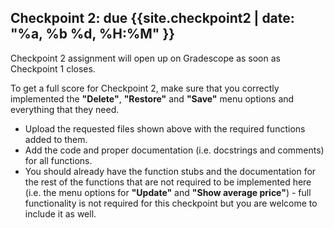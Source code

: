 
## Checkpoint 2: due {{site.checkpoint2 | date: "%a, %b %d, %H:%M" }} <a name="checkpoint2"></a>

Checkpoint 2 assignment will open up on Gradescope as soon as Checkpoint 1 closes.

To get a full score for Checkpoint 2, make sure that you correctly implemented the **"Delete"**, **"Restore"** and **"Save"** menu options and everything that they need. 

- Upload the requested files shown above with the required functions added to them.
- Add the code and proper documentation (i.e. docstrings and comments) for all functions.
- You should already have the function stubs and the documentation for the rest of the functions that are not required to be implemented here (i.e. the menu options for **"Update"** and **"Show average price"**) - full functionality is not required for this checkpoint but you are welcome to include it as well.
